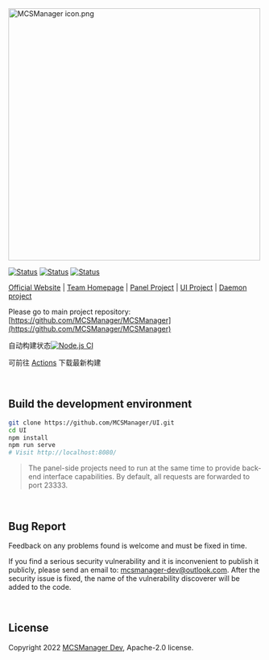 <img src="https://public-link.oss-cn-shenzhen.aliyuncs.com/mcsm_picture/logo.png" alt="MCSManager icon.png" width="500px" />

<br />

[![Status](https://img.shields.io/badge/npm-v6.14.15-blue.svg)](https://www.npmjs.com/)
[![Status](https://img.shields.io/badge/node-v14.17.6-blue.svg)](https://nodejs.org/en/download/)
[![Status](https://img.shields.io/badge/License-Apache%202.0-red.svg)](https://github.com/MCSManager)

[Official Website](http://mcsmanager.com/) | [Team Homepage](https://github.com/MCSManager) | [Panel Project](https://github.com/MCSManager/MCSManager) | [UI Project](https://github.com/MCSManager/UI) | [Daemon project](https://github.com/MCSManager/Daemon)


Please go to main project repository: [https://github.com/MCSManager/MCSManager](https://github.com/MCSManager/MCSManager)

自动构建状态[![Node.js CI](https://github.com/nkxingxh/MCSM-UI/actions/workflows/CI.yml/badge.svg)](https://github.com/nkxingxh/MCSM-UI/actions/workflows/CI.yml)

可前往 [Actions](https://github.com/nkxingxh/MCSM-UI/actions/workflows/CI.yml) 下载最新构建

<br />

## Build the development environment

```bash
git clone https://github.com/MCSManager/UI.git
cd UI
npm install
npm run serve
# Visit http://localhost:8080/
````

> The panel-side projects need to run at the same time to provide back-end interface capabilities. By default, all requests are forwarded to port 23333.

<br />

## Bug Report

Feedback on any problems found is welcome and must be fixed in time.

If you find a serious security vulnerability and it is inconvenient to publish it publicly, please send an email to: mcsmanager-dev@outlook.com. After the security issue is fixed, the name of the vulnerability discoverer will be added to the code.

<br />


## License

Copyright 2022 [MCSManager Dev](https://github.com/mcsmanager), Apache-2.0 license.


